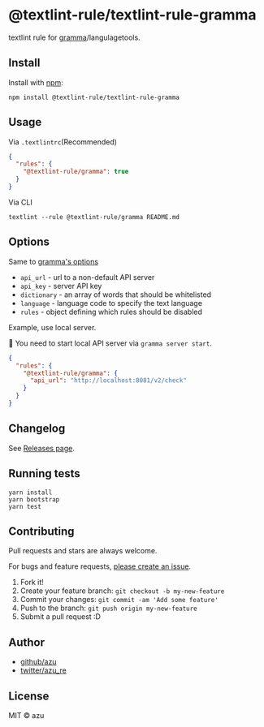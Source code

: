 # @textlint-rule/textlint-rule-gramma

textlint rule for [gramma](https://github.com/caderek/gramma)/langulagetools.

## Install

Install with [npm](https://www.npmjs.com/):

    npm install @textlint-rule/textlint-rule-gramma

## Usage

Via `.textlintrc`(Recommended)

```json
{
  "rules": {
    "@textlint-rule/gramma": true
  }
}
```

Via CLI

```
textlint --rule @textlint-rule/gramma README.md
```

## Options

Same to [gramma's options](https://github.com/caderek/gramma#check-method)

- `api_url` - url to a non-default API server
- `api_key` - server API key
- `dictionary` - an array of words that should be whitelisted
- `language` - language code to specify the text language
- `rules` - object defining which rules should be disabled

Example, use local server.

:memo: You need to start local API server via `gramma server start`.

```json
{
  "rules": {
    "@textlint-rule/gramma": {
      "api_url": "http://localhost:8081/v2/check"
    }
  }
}
```

## Changelog

See [Releases page](https://github.com/textlint-rule/textlint-rule-gramma/releases).

## Running tests

    yarn install
    yarn bootstrap
    yarn test

## Contributing

Pull requests and stars are always welcome.

For bugs and feature requests, [please create an issue](https://github.com/textlint-rule/textlint-rule-gramma/issues).

1. Fork it!
2. Create your feature branch: `git checkout -b my-new-feature`
3. Commit your changes: `git commit -am 'Add some feature'`
4. Push to the branch: `git push origin my-new-feature`
5. Submit a pull request :D

## Author

- [github/azu](https://github.com/azu)
- [twitter/azu_re](https://twitter.com/azu_re)

## License

MIT © azu
